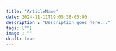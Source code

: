```yaml
---
title: "ArticleName"
date: 2024-11-11T19:05:38-05:00
description : "Description goes here..."
tags: [""]
image : ""
draft: true
---
```


